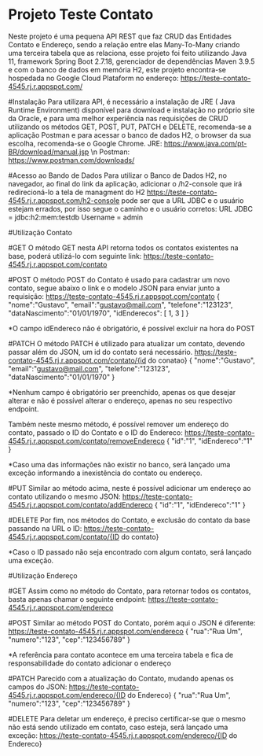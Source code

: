 # Projeto Teste Contato

Neste projeto é uma pequena API REST que faz CRUD das Entidades Contato e Endereço, sendo a relação entre elas Many-To-Many criando uma terceira tabela que as relaciona, esse projeto foi feito utilizando
Java 11, framework Spring Boot 2.7.18, gerenciador de dependências Maven 3.9.5 e com o banco de dados em memória H2, este projeto encontra-se hospedada no Google Cloud Plataform no endereço: 
https://teste-contato-4545.rj.r.appspot.com/


#Instalação
Para utilizara API, é necessário a instalação de JRE ( Java Runtime Environment) disponível para download e instalação no próprio site da Oracle, e para uma melhor experiência nas requisições de CRUD utilizando os métodos GET, POST, PUT, PATCH e DELETE, recomenda-se a aplicação Postman e para acessar o banco de dados H2, o browser da sua escolha, recomenda-se o Google Chrome.
JRE: https://www.java.com/pt-BR/download/manual.jsp \n
Postman: https://www.postman.com/downloads/

#Acesso ao Bando de Dados
Para utilizar o Banco de Dados H2, no navegador, ao final do link da aplicação, adicionar o /h2-console que irá redirecioná-lo a tela de managment do H2 https://teste-contato-4545.rj.r.appspot.com/h2-console
pode ser que a URL JDBC e o usuário estejam errados, por isso segue o caminho e o usuário corretos:
URL JDBC = jdbc:h2:mem:testdb
Username = admin

#Utilização Contato

#GET
O método GET nesta API retorna todos os contatos existentes na base, poderá utilizá-lo com seguinte link:
https://teste-contato-4545.rj.r.appspot.com/contato

#POST
O método POST do Contato é usado para cadastrar um novo contato, segue abaixo o link e o modelo JSON para enviar junto a requisição:
https://teste-contato-4545.rj.r.appspot.com/contato
{
    "nome":"Gustavo",
    "email":"gustavo@mail.com",
    "telefone":"123123",
    "dataNascimento":"01/01/1970",
    "idEnderecos": [
      1, 3
    ]
}

*O campo idEndereco não é obrigatório, é possível excluir na hora do POST

#PATCH
O método PATCH é utilizado para atualizar um contato, devendo passar além do JSON, um id do contato será necessário.
https://teste-contato-4545.rj.r.appspot.com/contato/{id do conatao}
{
    "nome":"Gustavo",
    "email":"gustavo@mail.com",
    "telefone":"123123",
    "dataNascimento":"01/01/1970"
}

*Nenhum campo é obrigatório ser preenchido, apenas os que desejar alterar e não é possível alterar o endereço, apenas no seu respectivo endpoint.

Também neste mesmo método, é possível remover um endereço do contato, passado o ID do Contato e o ID do Endereco:
https://teste-contato-4545.rj.r.appspot.com/contato/removeEndereco
{
    "id":"1",
    "idEndereco":"1"
}

*Caso uma das informações não existir no banco, será lançado uma exceção informando a inexistência do contato ou endereço.

#PUT
Similar ao método acima, neste é possível adicionar um endereço ao contato utilizando o mesmo JSON:
https://teste-contato-4545.rj.r.appspot.com/contato/addEndereco
{
    "id":"1",
    "idEndereco":"1"
}

#DELETE
Por fim, nos métodos do Contato, e exclusão do contato da base passando na URL o ID:
https://teste-contato-4545.rj.r.appspot.com/contato/{ID do contato}

*Caso o ID passado não seja encontrado com algum contato, será lançado uma exceção.


#Utilização Endereço

#GET
Assim como no método do Contato, para retornar todos os contatos, basta apenas chamar o seguinte endpoint:
https://teste-contato-4545.rj.r.appspot.com/endereco

#POST
Similar ao método POST do Contato, porém aqui o JSON é diferente:
https://teste-contato-4545.rj.r.appspot.com/endereco
{
    "rua":"Rua Um",
    "numero":"123",
    "cep":"123456789"
}

*A referência para contato acontece em uma terceira tabela e fica de responsabilidade do contato adicionar o endereço

#PATCH
Parecido com a atualização do Contato, mudando apenas os campos do JSON:
https://teste-contato-4545.rj.r.appspot.com/endereco/{ID do Endereco}
{
    "rua":"Rua Um",
    "numero":"123",
    "cep":"123456789"
}

#DELETE
Para deletar um endereço, é preciso certificar-se que o mesmo não está sendo utilizado em contato, caso esteja, será lançado uma exceção:
https://teste-contato-4545.rj.r.appspot.com/endereco/{ID do Endereco}
